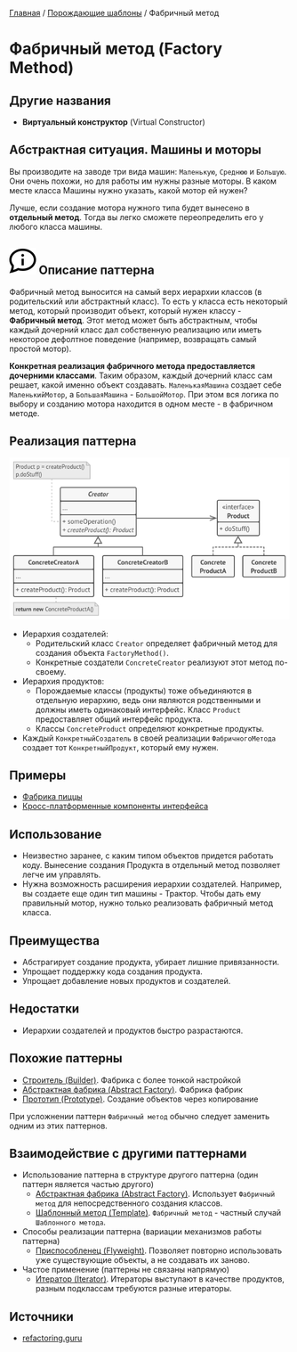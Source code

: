[Главная](../../#readme) / [Порождающие шаблоны](../#readme) / Фабричный метод

# Фабричный метод (Factory Method)

## Другие названия

* **Виртуальный конструктор** (Virtual Constructor)

## Абстрактная ситуация. Машины и моторы

Вы производите на заводе три вида машин: `Маленькую`, `Среднюю` и `Большую`. Они очень похожи, но для работы им нужны разные моторы. В каком месте класса Машины нужно указать, какой мотор ей нужен?

Лучше, если создание мотора нужного типа будет вынесено в **отдельный метод**. Тогда вы легко сможете переопределить его у любого класса машины.

## ![](../../ui/info.svg) Описание паттерна

Фабричный метод выносится на самый верх иерархии классов (в родительский или абстрактный класс). То есть у класса есть некоторый метод, который производит объект, который нужен классу - **Фабричный метод**. Этот метод может быть абстрактным, чтобы каждый дочерний класс дал собственную реализацию или иметь некоторое дефолтное поведение (например, возвращать самый простой мотор).

**Конкретная реализация фабричного метода предоставляется дочерними классами**. Таким образом, каждый дочерний класс сам решает, какой именно объект создавать. `МаленькаяМашина` создает себе `МаленькийМотор`, а `БольшаяМашина` - `БольшойМотор`. При этом вся логика по выбору и созданию мотора находится в одном месте - в фабричном методе.

## Реализация паттерна

![Схема паттерна Фабричный метод](./scheme/scheme.png)

* Иерархия создателей:
  * Родительский класс `Creator` определяет фабричный метод для создания объекта `FactoryMethod()`.
  * Конкретные создатели `ConcreteCreator` реализуют этот метод по-своему.
* Иерархия продуктов:
  * Порождаемые классы (продукты) тоже объединяются в отдельную иерархию, ведь они являются родственными и должны иметь одинаковый интерфейс. Класс `Product` предоставляет общий интерфейс продукта.
  * Классы `ConcreteProduct` определяют конкретные продукты.
* Каждый `КонкретныйСоздатель` в своей реализации `ФабричногоМетода` создает тот `КонкретныйПродукт`, который ему нужен.

## Примеры

* [Фабрика пиццы](./pizza#readme)
* [Кросс-платформенные компоненты интерфейса](./dialog#readme)

## Использование

* Неизвестно заранее, с каким типом объектов придется работать коду. Вынесение создания Продукта в отдельный метод позволяет легче им управлять.
* Нужна возможность расширения иерархии создателей. Например, вы создаете еще один тип машины - Трактор. Чтобы дать ему правильный мотор, нужно только реализовать фабричный метод класса.

## Преимущества

* Абстрагирует создание продукта, убирает лишние привязанности.
* Упрощает поддержку кода создания продукта.
* Упрощает добавление новых продуктов и создателей.

## Недостатки

* Иерархии создателей и продуктов быстро разрастаются.

## Похожие паттерны

* [Строитель (Builder)](../builder#readme). Фабрика с более тонкой настройкой
* [Абстрактная фабрика (Abstract Factory)](../abstractFactory#readme). Фабрика фабрик
* [Прототип (Prototype)](../prototype#readme). Создание объектов через копирование

При усложнении паттерн `Фабричный метод` обычно следует заменить одним из этих паттернов.

## Взаимодействие с другими паттернами

* Использование паттерна в структуре другого паттерна (один паттерн является частью другого)
  * [Абстрактная фабрика (Abstract Factory)](../abstractFactory#readme). Использует `Фабричный метод` для непосредственного создания классов.
  * [Шаблонный метод (Template)](../../behavioral/template#readme). `Фабричный метод` - частный случай `Шаблонного метода`.
* Способы реализации паттерна (вариации механизмов работы паттерна)
  * [Приспособленец (Flyweight)](../../structural/flyweight#readme). Позволяет повторно использовать уже существующие объекты, а не создавать их заново.
* Частое применение (паттерны не связаны напрямую)
  * [Итератор (Iterator)](../../behavioral/iterator#readme). Итераторы выступают в качестве продуктов, разным подклассам требуются разные итераторы.

## Источники

* [refactoring.guru](https://refactoring.guru/ru/design-patterns/factory-method)
